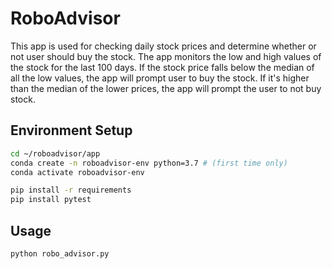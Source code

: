 # RoboAdvisor
This app is used for checking daily stock prices and determine whether or not user should buy the stock. 
The app monitors the low and high values of the stock for the last 100 days. If the stock price falls below the median of all the low values, the app will prompt user to buy the stock. If it's higher than the median of the lower prices, the app will prompt the user to not buy stock. 


## Environment Setup
```bash
cd ~/roboadvisor/app
conda create -n roboadvisor-env python=3.7 # (first time only)
conda activate roboadvisor-env
```

```bash
pip install -r requirements
pip install pytest
```

## Usage

```bash
python robo_advisor.py
```
